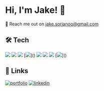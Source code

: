 
# Hi, I'm Jake! 👋

📧 Reach me out on jake.sorianoo@gmail.com

## 🛠 Tech

[![](https://img.shields.io/badge/javascript-EFD81D?style=for-the-badge&logo=javascript&logoColor=000)]() [![](https://img.shields.io/badge/typescript-2F74C0?style=for-the-badge&logo=typescript&logoColor=fff)]()
[![](https://img.shields.io/badge/react-FAFAFA?style=for-the-badge&logo=react&logoColor=5ED3F3)]()
[![]([https://img.shields.io/badge/nextjs-000?style=for-the-badge](https://img.shields.io/badge/next.js-000000?style=for-the-badge&logo=nextdotjs&logoColor=white))]()
[![](https://img.shields.io/badge/Vue.js-35495E?style=for-the-badge&logo=vuedotjs&logoColor=4FC08D)]()
[![](https://img.shields.io/badge/php-7377AD?style=for-the-badge&logo=php&logoColor=fff)]()
[![](https://shields.io/badge/MySQL-lightgrey?style=for-the-badge&logo=mysql&logoColor=white&labelColor=blue)]()
[![]([https://shields.io/badge/MySQL-lightgrey?style=for-the-badge&logo=mysql&logoColor=white&labelColor=blue](https://img.shields.io/badge/GraphQl-E10098?style=for-the-badge&logo=graphql&logoColor=white))]()
## 🔗 Links
[![portfolio](https://img.shields.io/badge/my_portfolio-000?style=for-the-badge&logo=ko-fi&logoColor=white)](https://jakesoriano.github.io/)
[![linkedin](https://img.shields.io/badge/linkedin-0A66C2?style=for-the-badge&logo=linkedin&logoColor=white)](https://www.linkedin.com/in/jake-soriano-3a3521164/)
